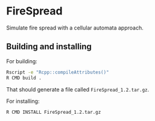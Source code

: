 # FireSpread
Simulate fire spread with a cellular automata approach.

## Building and installing
For building:
```sh
Rscript -e "Rcpp::compileAttributes()"
R CMD build .
```
That should generate a file called `FireSpread_1.2.tar.gz`.

For installing:
```sh
R CMD INSTALL FireSpread_1.2.tar.gz
```
